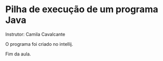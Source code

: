 # Pilha de execução de um programa Java
Instrutor: Camila Cavalcante

O programa foi criado no intellij.

Fim da aula.
